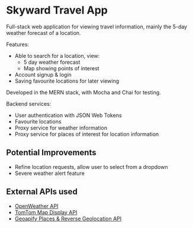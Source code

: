 # Skyward Travel App

Full-stack web application for viewing travel information, mainly the 5-day weather forecast of a location.

Features:

- Able to search for a location, view:
    - 5 day weather forecast
    - Map showing points of interest
- Account signup & login
- Saving favourite locations for later viewing

Developed in the MERN stack, with Mocha and Chai for testing.

Backend services:

- User authentication with JSON Web Tokens
- Favourite locations
- Proxy service for weather information
- Proxy service for places of interest for location information

## Potential Improvements

- Refine location requests, allow user to select from a dropdown
- Severe weather alert feature

## External APIs used

- [OpenWeather API](https://openweathermap.org/api)
- [TomTom Map Display API](https://developer.tomtom.com/map-display-api/documentation/product-information/introduction)
- [Geoapify Places & Reverse Geolocation API](https://www.geoapify.com/places-api)